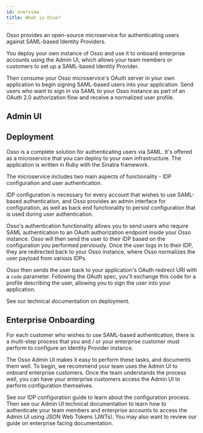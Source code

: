 ```yaml
---
id: overview
title: What is Osso?
---
```


Osso provides an open-source microservice for authenticating users against SAML-based Identity Providers.

You deploy your own instance of Osso and use it to onboard enterprise accounts using the Admin UI, which allows your team members or customers to set up a SAML-based Identity Provider. 

Then consume your Osso microservice's OAuth server in your own application to begin signing SAML-based users into your application. Send users who want to sign in via SAML to your Osso instance as part of an OAuth 2.0 authorization flow and receive a normalized user profile.

## Admin UI

## Deployment

Osso is a complete solution for authenticating users via SAML. It's offered as a microservice that 
you can deploy to your own infrastructure. The application is written in Ruby with the Sinatra framework.

The microservice includes two main aspects of functionality - IDP configuration and user authentication. 

IDP configuration is necessary for every account that wishes to use SAML-based authentication, and Osso 
provides an admin interface for configuration, as well as back end functionality to persist configuration 
that is used during user authentication.

Osso's authentication functionality allows you to send users who require SAML authentication to an OAuth authorization 
endpoint inside your Osso instance. Osso will then send the user to their IDP based on the configuration you 
performed perviously. Once the user logs in to their IDP, they are redirected back to your Osso instance, where 
Osso normalizes the user payload from various IDPs.

Osso then sends the user back to your application's OAuth redirect URI with a `code` parameter. Following the OAuth 
spec, you'll exchange this code for a profile describing the user, allowing you to sign the user into your application.

See our technical documentation on deployment.

## Enterprise Onboarding

For each customer who wishes to use SAML-based authentication, there is a multi-step process that you and / or 
your enterprise customer must perform to configure an Identity Provider instance.

The Osso Admin UI makes it easy to perform these tasks, and documents them well. To begin, we recommend your 
team uses the Admin UI to onboard enterprise customers. Once the team understands the process well, you can 
have your enterprise customers access the Admin UI to perform configuration themselves.

See our IDP configuration guide to learn about the configuration process. Then see our Admin UI technical 
documentation to learn how to authenticate your team members and enterprise accounts to access the Admin UI 
using JSON Web Tokens (JWTs). You may also want to review our guide on enterprise facing documentation.

<!-- ## Consume OAuth Server

Once your Osso instance is deployed, and you've configured at least one OAuth Client and  Identity Provider 
instance, you're ready to start signing users into your application. You'll use slightly-modified OAuth to 
consume the user resources that Osso provides, allowing you to sign the SAML-based users into your application.

See our guide on Sign-In UX to learn how you can integrate Osso into your existing login experience. Then see 
our technical documentation on consuming the OAuth resources.  -->
